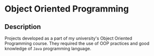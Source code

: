 # Object Oriented Programming

## Description

Projects developed as a part of my university's Object Oriented Programming course. They required the use of OOP practices and good knowledge of `Java` programming language.

